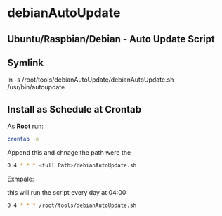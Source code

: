 # debianAutoUpdate

## Ubuntu/Raspbian/Debian - Auto Update Script

## Symlink

ln -s /root/tools/debianAutoUpdate/debianAutoUpdate.sh /usr/bin/autoupdate

## Install as Schedule at Crontab

As __Root__ run:

```bash
crontab -e
```

Append this and chnage the path were the 

```bash
0 4 * * * <full Path>/debianAutoUpdate.sh
```

Exmpale:

this will run the script every day at 04:00

```bash
0 4 * * * /root/tools/debianAutoUpdate.sh
```


